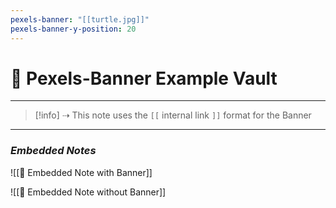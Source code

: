 ```yaml
---
pexels-banner: "[[turtle.jpg]]"
pexels-banner-y-position: 20
---
```


# 🚩 Pexels-Banner Example Vault

---

> [!info] ⇢ This note uses the `[[` internal link `]]` format for the Banner

---
### *Embedded Notes*

![[📜 Embedded Note with Banner]]

![[📃 Embedded Note without Banner]]
